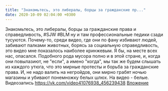 ```yaml
---
title: "Знакомьтесь, это либералы, борцы за гражданские пр..."
date: 2020-10-09 02:04:00 +0300
---
```


Знакомьтесь, это либералы, борцы за гражданские права и справедливость, #SJW #BLM ну и там профессиональные педики сзади тусуются. Почему-то, среди видео, где они по фану избивают людей, забивают палками животных, борясь за социальную справедливость, это видео мне показалось наиболее кринжевым. Я бы, на месте всех нас, опасался. Подобного рода мусора полно и в этой стране, и, когда они повылазиют, не "если", а имено "когда", мы так же будем слышать из каждого утюга, что это мирные протесты и борьба за гражданские права. И, не надо валить на негройдов, они мирно грабят ночью магазины и убивают понемножку белых шлюх. На видео - белые.
Видеозапись
<a class="vk-attach" href="https://vk.com/video41076938_456239438">https://vk.com/video41076938_456239438</a>
<a class="vk-attach" href="https://vk.com/video41076938_456239438">Вложение</a>
